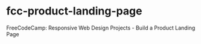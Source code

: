 # fcc-product-landing-page
FreeCodeCamp: Responsive Web Design Projects - Build a Product Landing Page
